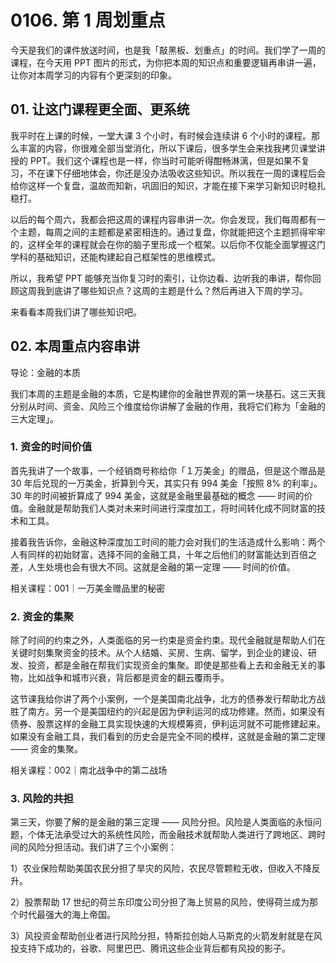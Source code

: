 # 0106. 第 1 周划重点

今天是我们的课件放送时间，也是我「敲黑板、划重点」的时间。我们学了一周的课程，在今天用 PPT 图片的形式，为你把本周的知识点和重要逻辑再串讲一遍，让你对本周学习的内容有个更深刻的印象。

## 01. 让这门课程更全面、更系统

我平时在上课的时候，一堂大课 3 个小时，有时候会连续讲 6 个小时的课程。那么丰富的内容，你很难全部当堂消化，所以下课后，很多学生会来找我拷贝课堂讲授的 PPT。我们这个课程也是一样，你当时可能听得酣畅淋漓，但是如果不复习，不在课下仔细地体会，你还是没办法吸收这些知识。所以我在一周的课程后会给你这样一个复盘，温故而知新，巩固旧的知识，才能在接下来学习新知识时稳扎稳打。

以后的每个周六，我都会把这周的课程内容串讲一次。你会发现，我们每周都有一个主题，每周之间的主题都是紧密相连的。通过复盘，你就能把这个主题抓得牢牢的，这样全年的课程就会在你的脑子里形成一个框架。以后你不仅能全面掌握这门学科的基础知识，还能构建起自己框架性的思维模式。

所以，我希望 PPT 能够充当你复习时的索引，让你边看、边听我的串讲，帮你回顾这周我到底讲了哪些知识点？这周的主题是什么？然后再进入下周的学习。

来看看本周我们讲了哪些知识吧。

## 02. 本周重点内容串讲

导论：金融的本质

我们本周的主题是金融的本质，它是构建你的金融世界观的第一块基石。这三天我分别从时间、资金、风险三个维度给你讲解了金融的作用，我将它们称为「金融的三大定理」。

 


### 1. 资金的时间价值

首先我讲了一个故事，一个经销商号称给你「１万美金」的赠品，但是这个赠品是 30 年后兑现的一万美金，折算到今天，其实只有 994 美金「按照 8% 的利率」。30 年的时间被折算成了 994 美金，这就是金融里最基础的概念 —— 时间的价值。金融就是帮助我们人类对未来时间进行深度加工，将时间转化成不同财富的技术和工具。

接着我告诉你，金融这种深度加工时间的能力会对我们的生活造成什么影响：两个人有同样的初始财富，选择不同的金融工具，十年之后他们的财富能达到百倍之差，人生处境也会有很大不同。这就是金融的第一定理 —— 时间的价值。

相关课程：001｜一万美金赠品里的秘密

### 2. 资金的集聚

除了时间的约束之外，人类面临的另一约束是资金约束。现代金融就是帮助人们在关键时刻集聚资金的技术。从个人结婚、买房、生病、留学，到企业的建设、研发、投资，都是金融在帮我们实现资金的集聚。即使是那些看上去和金融无关的事物，比如战争和城市兴衰，背后都是资金的翻云覆雨手。

这节课我给你讲了两个小案例，一个是美国南北战争，北方的债券发行帮助北方战胜了南方。另一个是美国纽约的兴起是因为伊利运河的成功修建。然而，如果没有债券、股票这样的金融工具实现快速的大规模筹资，伊利运河就不可能修建起来。如果没有金融工具，我们看到的历史会是完全不同的模样，这就是金融的第二定理 —— 资金的集聚。

 


相关课程：002｜南北战争中的第二战场

### 3. 风险的共担

第三天，你要了解的是金融的第三定理 —— 风险分担。风险是人类面临的永恒问题，个体无法承受过大的系统性风险，而金融技术就帮助人类进行了跨地区、跨时间的风险分担活动。我们讲了三个小案例：

1）农业保险帮助美国农民分担了旱灾的风险，农民尽管颗粒无收，但收入不降反升。

2）股票帮助 17 世纪的荷兰东印度公司分担了海上贸易的风险，使得荷兰成为那个时代最强大的海上帝国。

3）风投资金帮助创业者进行风险分担，特斯拉创始人马斯克的火箭发射就是在风投支持下成功的，谷歌、阿里巴巴、腾讯这些企业背后都有风投的影子。

